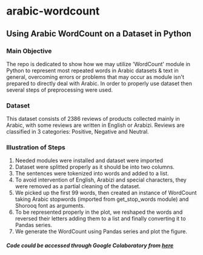 # arabic-wordcount
## Using Arabic WordCount on a Dataset in Python

### Main Objective
The repo is dedicated to show how we may utilize 'WordCount' module in Python to represent most repeated words in Arabic datasets & text in general, overcoming errors or problems that may occur as module isn't prepared to directly deal with Arabic. In order to properly use dataset then several steps of preprocessing were used.

### Dataset
This dataset consists of 2386 reviews of products collected mainly in Arabic, with some reviews are written in English or Arabizi. Reviews are classified in 3 categories: Positive, Negative and Neutral.

### Illustration of Steps
1. Needed modules were installed and dataset were imported
2. Dataset were splitted properly as it should be into two columns.
3. The sentences were tokenized into words and added to a list.
4. To avoid intervention of English, Arabizi and special characters, they were removed as a partial cleaning of the dataset.
5. We picked up the first 99 words, then created an instance of WordCount taking Arabic stopwords (imported from get_stop_words module) and Shorooq font as arguments.
6. To be represented properly in the plot, we reshaped the words and reversed their letters adding them to a list and finally converting it to Pandas series.
7. We generate the WordCount using Pandas series and plot the figure.

##### Code could be accessed through Google Colaboratory from [here](https://colab.research.google.com/drive/1o51921Xn0yKz38HZXZZKTwGk5ozZh45X?usp=sharing)
